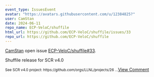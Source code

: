 ```yaml
---
event_type: IssuesEvent
avatar: "https://avatars.githubusercontent.com/u/12384825?"
user: CamStan
date: 2024-06-11
repo_name: ECP-VeloC/shuffile
html_url: https://github.com/ECP-VeloC/shuffile/issues/33
repo_url: https://github.com/ECP-VeloC/shuffile
---
```


<a href='https://github.com/CamStan' target='_blank'>CamStan</a> open issue <a href='https://github.com/ECP-VeloC/shuffile/issues/33' target='_blank'>ECP-VeloC/shuffile#33</a>.

<p>Shuffile release for SCR v4.0</p><small>See SCR v4.0 project: https://github.com/orgs/LLNL/projects/26...</small><a href='https://github.com/ECP-VeloC/shuffile/issues/33' target='_blank'>View Comment</a>